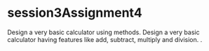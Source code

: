 # session3Assignment4
Design a very basic calculator using methods. Design a very basic calculator having features like add, subtract, multiply and division. 
.
